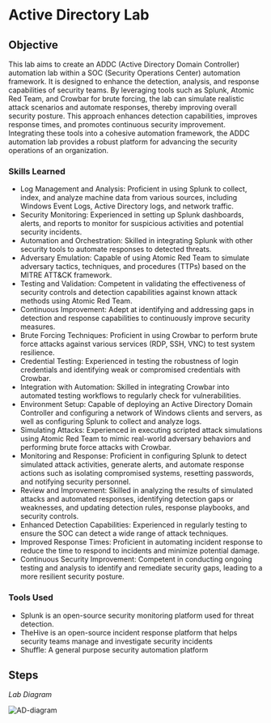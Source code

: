 # Active Directory Lab

## Objective

This lab aims to create an ADDC (Active Directory Domain Controller) automation lab within a SOC (Security Operations Center) automation framework. It is designed to enhance the detection, analysis, and response capabilities of security teams. By leveraging tools such as Splunk, Atomic Red Team, and Crowbar for brute forcing, the lab can simulate realistic attack scenarios and automate responses, thereby improving overall security posture. This approach enhances detection capabilities, improves response times, and promotes continuous security improvement. Integrating these tools into a cohesive automation framework, the ADDC automation lab provides a robust platform for advancing the security operations of an organization.

### Skills Learned

- Log Management and Analysis: Proficient in using Splunk to collect, index, and analyze machine data from various sources, including Windows Event Logs, Active Directory logs, and network traffic.
- Security Monitoring: Experienced in setting up Splunk dashboards, alerts, and reports to monitor for suspicious activities and potential security incidents.
- Automation and Orchestration: Skilled in integrating Splunk with other security tools to automate responses to detected threats.
- Adversary Emulation: Capable of using Atomic Red Team to simulate adversary tactics, techniques, and procedures (TTPs) based on the MITRE ATT&CK framework.
- Testing and Validation: Competent in validating the effectiveness of security controls and detection capabilities against known attack methods using Atomic Red Team.
- Continuous Improvement: Adept at identifying and addressing gaps in detection and response capabilities to continuously improve security measures.
- Brute Forcing Techniques: Proficient in using Crowbar to perform brute force attacks against various services (RDP, SSH, VNC) to test system resilience.
- Credential Testing: Experienced in testing the robustness of login credentials and identifying weak or compromised credentials with Crowbar.
- Integration with Automation: Skilled in integrating Crowbar into automated testing workflows to regularly check for vulnerabilities.
- Environment Setup: Capable of deploying an Active Directory Domain Controller and configuring a network of Windows clients and servers, as well as configuring Splunk to collect and analyze logs.
- Simulating Attacks: Experienced in executing scripted attack simulations using Atomic Red Team to mimic real-world adversary behaviors and performing brute force attacks with Crowbar.
- Monitoring and Response: Proficient in configuring Splunk to detect simulated attack activities, generate alerts, and automate response actions such as isolating compromised systems, resetting passwords, and notifying security personnel.
- Review and Improvement: Skilled in analyzing the results of simulated attacks and automated responses, identifying detection gaps or weaknesses, and updating detection rules, response playbooks, and security controls.
- Enhanced Detection Capabilities: Experienced in regularly testing to ensure the SOC can detect a wide range of attack techniques.
- Improved Response Times: Proficient in automating incident response to reduce the time to respond to incidents and minimize potential damage.
- Continuous Security Improvement: Competent in conducting ongoing testing and analysis to identify and remediate security gaps, leading to a more resilient security posture.

### Tools Used

- Splunk is an open-source security monitoring platform used for threat detection.
- TheHive is an open-source incident response platform that helps security teams manage and investigate security incidents
- Shuffle: A general purpose security automation platform

## Steps
*Lab Diagram*

![AD-diagram](https://github.com/elijahakintade/Active-Directory-Lab/assets/68931398/41ad80f6-b3c6-43df-af90-69d325a500a8)


